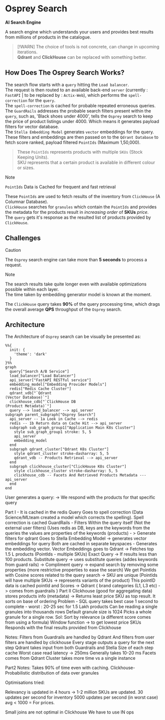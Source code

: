 # Osprey Search

**AI Search Engine**

A search engine which understands your users and provides best results from millions of products in the catalogue.

> [!WARN]
> The choice of tools is not concrete, can change in upcoming iterations.\
> **Qdrant** and **ClickHouse** can be replaced with something better.

## How Does The Osprey Search Works?

The search flow starts with a `query` hitting the `Load balancer`.\
The request is then routed to an available back-end `server` (currently : `FastAPI` | to be replaced by : `Actix-Web`), which performs the `spell-correction` for the `query`.\
The `spell-correction` is cached for probable repeated erroneous queries.\
The `GuardRails` addresses the probable search filters present within the `query`, such as, 'Black shoes under 4000', tells the `Osprey` search to keep the price of product listings under 4000. Which means it generates payload filters for vector database.\
The `Stella Embedding Model` generates `vector` embeddings for the query.\
These filters and embeddings are then passed on to the `Qdrant Database` to fetch score ranked, payload filtered `PointIds` (Maximum 1,50,000).

> These `PointIds` represents products with multiple `SKUs` (Stock Keeping Units).\
> SKU represents that a certain product is available in different colour or sizes.

> [!NOTE]
> `PointIds` Data is Cached for frequent and fast retrieval

These `PointIds` are used to fetch results of the inventory from `ClickHouse` (A Columnar Database).\
`ClickHouse` searches for `granules` which contain the `PointIds` and provides the metadata for the products result in *increasing order* of **SKUs** *price*.\
The `query` gets it's response as the resulted list of products provided by `ClickHouse`.

## Challenges

> [!CAUTION]
> The `Osprey` search engine can take more than **5 seconds** to process a request.

> [!NOTE]
> The search results take quite longer even with available optimizations possible within each layer.\
> The time taken by embedding generator model is known at the moment.

The `ClickHouse` query takes **90%** of the query processing time, which drags the overall average **QPS** throughput of the `Osprey` search.

## Architecture

The Architecture of `Osprey` search can be visually be presented as:

```mermaid
%%{
  init: {
    'theme': 'dark'
  }
}%%
graph 
  query["Search A/B Service"]
  load_balancer["Load Balancer"]
  api_server["FastAPI RESTful service"]
  embedding_model["Embedding Provider Models"]
  redis["Redis Cache Cluster"]
  qdrant_vdb["`Qdrant
(Vector Database)`"]
  clickhouse_cdb["`ClickHouse DB
(Product Metadata)`"]
  query --> load_balancer --> api_server
subgraph parent_subgraph["Osprey Search"]
  api_server -- 1a Look in Cache --> redis
  redis -- 1b Return data on Cache Hit --> api_server
  subgraph sub_graph_group1["Application Main K8s Cluster"]
    style sub_graph_group1 stroke: 5, 5
    api_server
    embedding_model
  end
  subgraph qdrant_cluster["Qdrant K8s Cluster"]
    style qdrant_cluster stroke-dasharray: 5, 5
    qdrant_vdb -- Products Retrieval --> api_server
  end
  subgraph clickhouse_cluster["ClickHouse K8s Cluster"]
    style clickhouse_cluster stroke-dasharray: 5, 5
    clickhouse_cdb -- Facets And Retrieved Products Metadata --- api_server
  end
end
```

User generates a query: -> We respond with the products for that specific query

Part  I - It is cached in the redis 
Query Goes to spell correction (Data Science/MLteam created a model which corrects the spelling).
Spell correction is cached 
GuardRails - Filters Within the query itself (Not the external user filters)
		(Uses redis as DB, keys are the keywords from the queries the values are properties of the keywords (products) - > Generate filters for qdrant
Goes to Stella Embedding Model -> generates vector embeddings for query
		Both are cached in separate keyspaces -  Generates the embedding vector.
Vector Embeddings goes to Qdrant -> Fetches top 1.5 L products (PointIds - multiple SKUs)
Exact Query -> If results less than 100 products. Substitute query -> uses substitute queries (addes keywords from guard rails) -> Compliment query -> expand search by removing some properties (more restrictive properties to ease the search) 
We get PointIds with Cosine scores related to the query search -> SKU are unique (PointIds will have multiple SKUs -> represents variants of the product) 
This pointID data is cached pointId and Scores -> Qdrant { brand categories (L1, L3 etc) -> comes from guardrails }
Part II
Clickhouse (good for aggregating data) stores products info (metadata) -> Returns least price SKU as top result.
It sorts on base of ordering
Problem - SQL query takes best case 1 second to complete - worst : 20-25 sec for 1.5 Lakh products
Can be reading a single granules into thousands rows 
Default granule size is 1024
Picks a whole granule for a single row.
Sol:
Sort by relevance (a different score comes from using a formula)
Window function -> to get lowest price SKUs
Responds with the final results provided from Clickhouse

Notes:
Filters from Guardrails are handled by Qdrant
And filters from user filters are handled by clickhouse
Every stage outputs a query for the next step
Qdrant takes input from both Guardrails and Stella
Size of each step cache
Worst case read latency -> 250ms 
Generally takes 10-20 ms
Facets comes from Qdrant
Cluster takes more time vs a single instance

Part2 Notes:
Takes 90% of time even with caching.
Clickhouse- Probabilistic distribution of data over granules

Optimisations tried:


Relevancy is updated in 4 hours -> 1-2 million SKUs are updated.
30 updates per second for inventory
5000 updates per second (in worst case) avg < 1000 = For prices.

Small joins are not optimal in Clickhouse
We have to use IN ops


